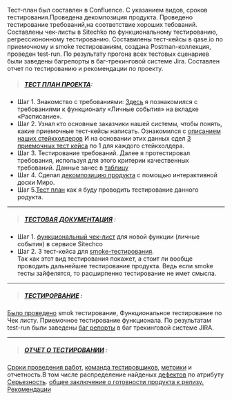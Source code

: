 Тест-план был составлен в Confluence. С указанием видов, сроков тестирования.Проведена декомпозиция продукта. Проведено тестирование требований,на соответствие хороших тебований. Составлены чек-листы в Sitechko по функциональному тестированию, регрессиононному тестированию. Составилены тест-кейсы в qase.io по приемочному и smoke тестированиям, создана Postman-коллекция, проведен test-run. По результату прогона всех тестовых сценариев были заведены багрепорты в баг-трекинговой системе Jira. Составлен отчет по тестированию и рекомендации по проекту.
> ##### [ТЕСТ ПЛАН ПРОЕКТА](https://drive.google.com/file/d/1pCCy65W3ufzqINN_Uamcv9X6wL8ObQsX/view?usp=sharing):
- Шаг 1. Знакомство с требованиями: [Здесь](https://skyengpublic.notion.site/6746e543d02c43879de0057cafe196b0/) я познакомился с требованиями к функционалу «Личные события» на вкладке «Расписание». 
 - Шаг 2.  Узнал кто основные заказчики нашей системы, чтобы понять, какие приемочные тест-кейсы написать. Ознакомился с [описанием наших стейкхолдеров](https://github.com/Igor-Maltcev/QA-tester/blob/main/Project_1/userstory.PNG/)
  И на основании этих данных сдел [3 приемочных тест кейса](https://github.com/Igor-Maltcev/QA-tester/blob/main/Project_1/%D0%9F%D1%80%D0%B8%D0%B5%D0%BC.%D0%A2%D0%9A.PNG) по 1 для каждого стейкхолдера.
 - Шаг 3. Тестирование требований. Далее я протестировал требования, используя для этого критерии качественных требований.
 Данные занес в [таблицу](https://github.com/Igor-Maltcev/QA-tester/blob/main/Project_1/%D0%A2%D0%B5%D1%81%D1%82%D0%A2%D1%80%D0%B5%D0%B1%D0%BE%D0%B2%D0%B0%D0%BD%D0%B8%D0%B9.PNG/)
 - Шаг 4. Сделал [декомпозицию продукта](https://miro.com/app/board/uXjVPpH2rmY=/) с помощью интерактивной доски Миро.
 - Шаг 5.[Тест план](https://github.com/Igor-Maltcev/QA-tester/blob/main/Project_1/%D0%A2%D0%B5%D1%81%D1%82%D0%BF%D0%BB%D0%B0%D0%BD.PNG) как я буду проводить тестирование данного родукта.

---
> #####  [ТЕСТОВАЯ ДОКУМЕНТАЦИЯ](https://github.com/Igor-Maltcev/QA-tester/blob/main/Project_1/%D0%A2%D0%B5%D1%81%D1%82%D0%94%D0%BE%D0%BA.PNG/) : 
 - Шаг 1. [функциональный чек-лист](https://github.com/Igor-Maltcev/QA-tester/blob/main/Project_1/%D1%81%D0%BE%D0%B1%D1%8B%D1%82%D0%B8%D1%8F-export.rar) для новой функции (личные события) в сервисе Sitechco
 - Шаг 2. 3 тест-кейса для [smoke-тестирования](https://github.com/Igor-Maltcev/QA-tester/blob/main/Project_1/Smoke.PNG/). <br> Так как этот вид тестирования покажет, а стоит ли вообще проводить дальнейшее тестирование продукта.
  Ведь если smoke тесты зайфелятся, то расширпенно тестирование не имет смысла.
  
  ---
  
 > ##### [ТЕСТИРОРВАНИЕ](https://github.com/Igor-Maltcev/QA-tester/blob/main/Project_1/%D0%91%D0%B0%D0%B3%D0%B8.PNG/) :
  [Было проведено](https://github.com/Igor-Maltcev/QA-tester/blob/main/Project_1/smok_cheklist.PNG/) smok тестирование,
  Функциональное тестирование по Чек листу. Приемочное тестирование функционала.
  По результатам test-run были заведены [баг репорты](https://github.com/Igor-Maltcev/QA-tester/blob/main/Project_1/%D0%91%D0%B0%D0%B3%D0%B8.PNG/) в баг трекинговой системе JIRA.
  
  ---
  
> ##### [ОТЧЕТ О ТЕСТИРОВАНИИ](https://github.com/Igor-Maltcev/QA-tester/blob/main/Project_1/%D0%9E%D1%82%D1%87%D0%B5%D1%82.PNG) :
[Сроки проведения работ](https://github.com/Igor-Maltcev/QA-tester/blob/main/Project_1/%D0%A1%D1%80%D0%BE%D0%BA%D0%B8_%D1%80%D0%B0%D0%B1%D0%BE%D1%82.PNG/), [команда тестировщиков](https://github.com/Igor-Maltcev/QA-tester/blob/main/Project_1/%D0%9A%D0%BE%D0%BC%D0%B0%D0%BD%D0%B4%D0%B0.PNG/), [метрики](https://github.com/Igor-Maltcev/QA-tester/blob/main/Project_1/%D0%BC%D0%B5%D1%82%D1%80%D0%B8%D0%BA%D0%B8.PNG/) и отчетность.В том числе распределение найденых [дефектов](https://github.com/Igor-Maltcev/QA-tester/blob/main/Project_1/%D0%B4%D0%B5%D1%84%D0%B5%D0%BA%D1%82%D1%8B.PNG/) по атрибуту [Серьезность](https://github.com/Igor-Maltcev/QA-tester/blob/main/Project_1/%D0%A1%D0%B5%D1%80%D1%8C%D0%B5%D0%B7%D0%BD%D0%BE%D1%81%D1%82%D1%8C.PNG/).
[общее заключение о готовности продукта к релизу. Рекомендации](https://github.com/Igor-Maltcev/QA-tester/blob/main/Project_1/%D0%98%D1%82%D0%BE%D0%B3.PNG)
 
